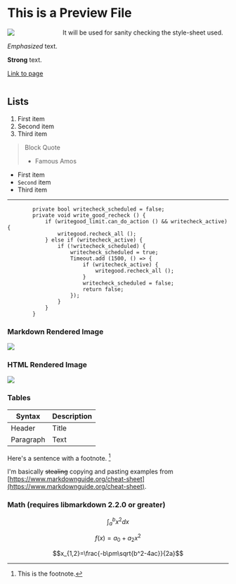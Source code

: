 # This is a Preview File

<div style="float: left; width: 25%;"><img src="data/icons/128/com.github.kmwallio.thiefmd.svg" /></div>

It will be used for sanity checking the style-sheet used.

*Emphasized* text.

**Strong** text.

[Link to page](https://thiefmd.com)

<div style="clear: both;"></div>

## Lists

1. First item
2. Second item
3. Third item

> Block Quote
> - Famous Amos

* First item
* `Second` item
* Third item

---

```vala
        private bool writecheck_scheduled = false;
        private void write_good_recheck () {
            if (writegood_limit.can_do_action () && writecheck_active) {
                writegood.recheck_all ();
            } else if (writecheck_active) {
                if (!writecheck_scheduled) {
                    writecheck_scheduled = true;
                    Timeout.add (1500, () => {
                        if (writecheck_active) {
                            writegood.recheck_all ();
                        }
                        writecheck_scheduled = false;
                        return false;
                    });
                }
            }
        }
```

### Markdown Rendered Image

![](/images/matt-hoffman-wheat.jpg)

### HTML Rendered Image

<div><img src="/images/matt-hoffman-wheat.jpg" /></div>

### Tables

| Syntax | Description |
| ----------- | ----------- |
| Header | Title |
| Paragraph | Text | 

Here's a sentence with a footnote. [^1]

I'm basically ~~stealing~~ copying and pasting examples from [https://www.markdownguide.org/cheat-sheet](https://www.markdownguide.org/cheat-sheet).

[^1]: This is the footnote.

### Math (requires libmarkdown 2.2.0 or greater)

$$\int_{a}^{b} x^2 dx$$

$$f(x)=a_0+a_2x^2$$

$$x_{1,2}=\frac{-b\pm\sqrt{b^2-4ac}}{2a}$$
